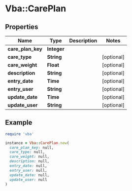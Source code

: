 # Vba::CarePlan

## Properties

| Name | Type | Description | Notes |
| ---- | ---- | ----------- | ----- |
| **care_plan_key** | **Integer** |  |  |
| **care_type** | **String** |  | [optional] |
| **care_weight** | **Float** |  | [optional] |
| **description** | **String** |  | [optional] |
| **entry_date** | **Time** |  | [optional] |
| **entry_user** | **String** |  | [optional] |
| **update_date** | **Time** |  | [optional] |
| **update_user** | **String** |  | [optional] |

## Example

```ruby
require 'vba'

instance = Vba::CarePlan.new(
  care_plan_key: null,
  care_type: null,
  care_weight: null,
  description: null,
  entry_date: null,
  entry_user: null,
  update_date: null,
  update_user: null
)
```

